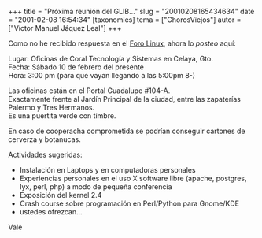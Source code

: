 +++
title = "Próxima reunión del GLIB..."
slug = "20010208165434634"
date = "2001-02-08 16:54:34"
[taxonomies]
tema = ["ChorosViejos"]
autor = ["Víctor Manuel Jáquez Leal"]
+++

Como no he recibido respuesta en el [Foro
Linux](http://gnu-leo.linuxpersonal.com/Sandra), ahora lo *posteo* aquí:

Lugar: Oficinas de Coral Tecnología y Sistemas en Celaya, Gto.  
Fecha: Sábado 10 de febrero del presente  
Hora: 3:00 pm (para que vayan llegando a las 5:00pm 8-)

Las oficinas están en el Portal Guadalupe #104-A.  
Exactamente frente al Jardín Principal de la ciudad, entre las
zapaterías Palermo y Tres Hermanos.  
Es una puertita verde con timbre.

En caso de cooperacha comprometida se podrían conseguir cartones de
cerverza y botanucas.

Actividades sugeridas:

-   Instalación en Laptops y en computadoras personales
-   Experiencias personales en el uso X software libre (apache,
    postgres, lyx, perl, php) a modo de pequeña conferencia
-   Exposición del kernel 2.4
-   Crash course sobre programación en Perl/Python para Gnome/KDE
-   ustedes ofrezcan...

Vale


